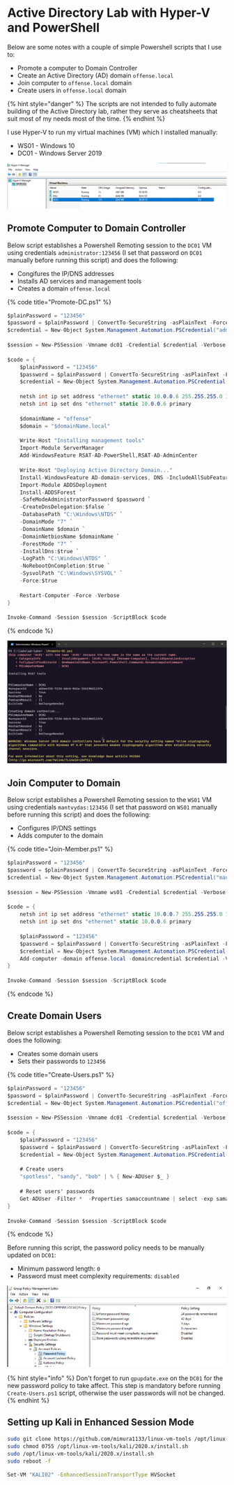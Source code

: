 # Active Directory Lab with Hyper-V and PowerShell

Below are some notes with a couple of simple Powershell scripts that I use to:

* Promote a computer to Domain Controller
* Create an Active Directory \(AD\) domain `offense.local`
* Join computer to `offense.local` domain
* Create users in `offense.local` domain

{% hint style="danger" %}
The scripts are not intended to fully automate building of the Active Directory lab, rather they serve as cheatsheets that suit most of my needs most of the time.
{% endhint %}

I use Hyper-V to run my virtual machines \(VM\) which I installed manually:

* WS01 - Windows 10
* DC01 - Windows Server 2019

![](../../.gitbook/assets/image%20%28751%29.png)

## Promote Computer to Domain Controller

Below script establishes a Powershell Remoting session to the `DC01` VM using credentials `administrator:123456` \(I set that password on `DC01` manually before running this script\) and does the following:

* Congifures the IP/DNS addresses
* Installs AD services and management tools
* Creates a domain `offense.local`

{% code title="Promote-DC.ps1" %}
```csharp
$plainPassword = "123456"
$password = $plainPassword | ConvertTo-SecureString -asPlainText -Force
$credential = New-Object System.Management.Automation.PSCredential("administrator", $password)

$session = New-PSSession -Vmname dc01 -Credential $credential -Verbose

$code = {
    $plainPassword = "123456"
    $password = $plainPassword | ConvertTo-SecureString -asPlainText -Force
    $credential = New-Object System.Management.Automation.PSCredential("administrator", $password)

    netsh int ip set address "ethernet" static 10.0.0.6 255.255.255.0 10.0.0.6 1
    netsh int ip set dns "ethernet" static 10.0.0.6 primary 

    $domainName = "offense"
    $domain = "$domainName.local"

    Write-Host "Installing management tools"
    Import-Module ServerManager
    Add-WindowsFeature RSAT-AD-PowerShell,RSAT-AD-AdminCenter

    Write-Host "Deploying Active Directory Domain..."
    Install-WindowsFeature AD-domain-services, DNS -IncludeAllSubFeature -IncludeManagementTools -Restart
    Import-Module ADDSDeployment
    Install-ADDSForest `
    -SafeModeAdministratorPassword $password `
    -CreateDnsDelegation:$false `
    -DatabasePath "C:\Windows\NTDS" `
    -DomainMode "7" `
    -DomainName $domain `
    -DomainNetbiosName $domainName `
    -ForestMode "7" `
    -InstallDns:$true `
    -LogPath "C:\Windows\NTDS" `
    -NoRebootOnCompletion:$true `
    -SysvolPath "C:\Windows\SYSVOL" `
    -Force:$true

    Restart-Computer -Force -Verbose
}

Invoke-Command -Session $session -ScriptBlock $code
```
{% endcode %}

![Output of Promote-DC.ps1 ](../../.gitbook/assets/domain-created-dc-installed.gif)

## Join Computer to Domain

Below script establishes a Powershell Remoting session to the `WS01` VM using credentials `mantvydas:123456` \(I set that password on `WS01` manually before running this script\) and does the following:

* Configures IP/DNS settings
* Adds computer to the domain

{% code title="Join-Member.ps1" %}
```csharp
$plainPassword = "123456"
$password = $plainPassword | ConvertTo-SecureString -asPlainText -Force
$credential = New-Object System.Management.Automation.PSCredential("mantvydas", $password)

$session = New-PSSession -Vmname ws01 -Credential $credential -Verbose

$code = {
    netsh int ip set address "ethernet" static 10.0.0.7 255.255.255.0 10.0.0.6 1
    netsh int ip set dns "ethernet" static 10.0.0.6 primary

    $plainPassword = "123456"
    $password = $plainPassword | ConvertTo-SecureString -asPlainText -Force
    $credential = New-Object System.Management.Automation.PSCredential("administrator", $password)    
    Add-computer -domain offense.local -domaincredential $credential -Verbose -Restart
}

Invoke-Command -Session $session -ScriptBlock $code
```
{% endcode %}

## Create Domain Users

Below script establishes a Powershell Remoting session to the `DC01` VM and does the following:

* Creates some domain users
* Sets their passwords to `123456`

{% code title="Create-Users.ps1" %}
```csharp
$plainPassword = "123456"
$password = $plainPassword | ConvertTo-SecureString -asPlainText -Force
$credential = New-Object System.Management.Automation.PSCredential("offense\administrator", $password)

$session = New-PSSession -Vmname dc01 -Credential $credential -Verbose

$code = {
    $plainPassword = "123456"
    $password = $plainPassword | ConvertTo-SecureString -asPlainText -Force
    $credential = New-Object System.Management.Automation.PSCredential("offense\administrator", $password)
    
    # Create users
    "spotless", "sandy", "bob" | % { New-ADUser $_ }
    
    # Reset users' passwords
    Get-ADUser -Filter *  -Properties samaccountname | select -exp samaccountname  | ? {$_ -notmatch "krb|guest"} | ForEach-Object { Write-host Changing password for $_ to $plainPassword; net user $_ $plainPassword | out-null }
}

Invoke-Command -Session $session -ScriptBlock $code
```
{% endcode %}

Before running this script, the password policy needs to be manually updated on `DC01`:

* Minimum password length: `0`
* Password must meet complexity requirements: `disabled`

![](../../.gitbook/assets/image%20%28752%29.png)

{% hint style="info" %}
Don't forget to run `gpupdate.exe` on the `DC01` for the new password policy to take affect. This step is mandatory before running `Create-Users.ps1` script, otherwise the user passwords will not be changed.
{% endhint %}

## Setting up Kali in Enhanced Session Mode

```bash
sudo git clone https://github.com/mimura1133/linux-vm-tools /opt/linux-vm-tools
sudo chmod 0755 /opt/linux-vm-tools/kali/2020.x/install.sh
sudo /opt/linux-vm-tools/kali/2020.x/install.sh
sudo reboot -f
```

```bash
Set-VM "KALI02" -EnhancedSessionTransportType HVSocket
```

